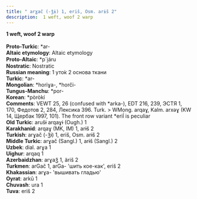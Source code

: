 ```yaml
---
title: " arɣač (-ǯɨ) 1, eriš, Osm. arɨš 2"
description:  1 weft, woof 2 warp
---
```

<strong> 1 weft, woof 2 warp</strong><br><br>
<strong>Proto-Turkic</strong>:  *ar-<br>
<strong>Altaic etymology</strong>:  Altaic etymology<br>
<strong> Proto-Altaic</strong>:  *p`i̯áru<br>
<strong>Nostratic</strong>:  Nostratic<br>
<strong>Russian meaning</strong>:  1 уто́к 2 основа ткани<br>
<strong>Turkic</strong>:  *ar-<br>
<strong>Mongolian</strong>:  *horiɣa-, *horči-<br>
<strong>Tungus-Manchu</strong>:  *por-<br>
<strong>Korean</strong>:  *pòròkí<br>
<strong>Comments</strong>:  VEWT 25, 26 (confused with *arka-), EDT 216, 239, ЭСТЯ 1, 170, Федотов 2, 284, Лексика 396. Turk. > WMong. arqaɣ, Kalm. arxǝɣ (KW 14, Щербак 1997, 101). The front row variant *eriĺ is peculiar<br>
<strong>Old Turkic</strong>:  arušɨ arqaɣɨ (Ough.) 1<br>
<strong>Karakhanid</strong>:  arqaɣ (MK, IM) 1, arɨš 2<br>
<strong>Turkish</strong>:  arɣač (-ǯɨ) 1, eriš, Osm. arɨš 2<br>
<strong>Middle Turkic</strong>:  arɣač (Sangl.) 1, arɨš (Sangl.) 2<br>
<strong>Uzbek</strong>:  dial. arɣa 1<br>
<strong>Uighur</strong>:  arqaq 1<br>
<strong>Azerbaidzhan</strong>:  arɣaǯ 1, äriš 2<br>
<strong>Turkmen</strong>:  arGač 1, arGa- 'шить кое-как', eriš 2<br>
<strong>Khakassian</strong>:  arɣa- 'вышивать гладью'<br>
<strong>Oyrat</strong>:  arkū 1<br>
<strong>Chuvash</strong>:  ura 1<br>
<strong>Tuva</strong>:  eriš 2<br>



